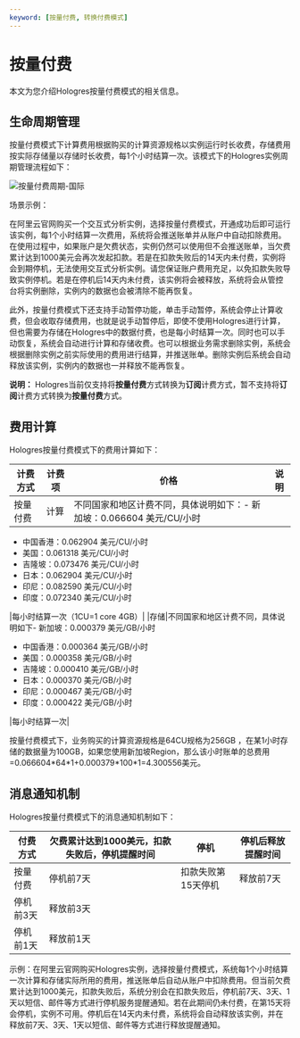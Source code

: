 ```yaml
---
keyword: [按量付费, 转换付费模式]
---
```


# 按量付费

本文为您介绍Hologres按量付费模式的相关信息。

## 生命周期管理

按量付费模式下计算费用根据购买的计算资源规格以实例运行时长收费，存储费用按实际存储量以存储时长收费，每1个小时结算一次。该模式下的Hologres实例周期管理流程如下：

![按量付费周期-国际](https://static-aliyun-doc.oss-accelerate.aliyuncs.com/assets/img/zh-CN/2458301161/p224844.png)

场景示例：

在阿里云官网购买一个交互式分析实例，选择按量付费模式，开通成功后即可运行该实例，每1个小时结算一次费用，系统将会推送账单并从账户中自动扣除费用。在使用过程中，如果账户是欠费状态，实例仍然可以使用但不会推送账单，当欠费累计达到1000美元会再次发起扣款。若是在扣款失败后的14天内未付费，实例将会到期停机，无法使用交互式分析实例。请您保证账户费用充足，以免扣款失败导致实例停机。若是在停机后14天内未付费，该实例将会被释放，系统将会从管控台将实例删除，实例内的数据也会被清除不能再恢复。

此外，按量付费模式下还支持手动暂停功能，单击手动暂停，系统会停止计算收费，但会收取存储费用，也就是说手动暂停后，即使不使用Hologres进行计算，但也需要为存储在Hologres中的数据付费，也是每小时结算一次。同时也可以手动恢复，系统会自动进行计算和存储收费。也可以根据业务需求删除实例，系统会根据删除实例之前实际使用的费用进行结算，并推送账单。删除实例后系统会自动释放该实例，实例内的数据也一并释放不能再恢复。

**说明：** Hologres当前仅支持将**按量付费**方式转换为**订阅**计费方式，暂不支持将**订阅**计费方式转换为**按量付费**方式。

## 费用计算

Hologres按量付费模式下的费用计算如下：

|计费方式|计费项|价格|说明|
|----|---|--|--|
|按量付费|计算|不同国家和地区计费不同，具体说明如下：-   新加坡：0.066604 美元/CU/小时
-   中国香港：0.062904 美元/CU/小时
-   美国：0.061318 美元/CU/小时
-   吉隆坡：0.073476 美元/CU/小时
-   日本：0.062904 美元/CU/小时
-   印尼：0.082590 美元/CU/小时
-   印度：0.072340 美元/CU/小时

|每小时结算一次（1CU=1 core 4GB）|
|存储|不同国家和地区计费不同，具体说明如下-   新加坡：0.000379 美元/GB/小时
-   中国香港：0.000364 美元/GB/小时
-   美国：0.000358 美元/GB/小时
-   吉隆坡：0.000410 美元/GB/小时
-   日本：0.000370 美元/GB/小时
-   印尼：0.000467 美元/GB/小时
-   印度：0.000422 美元/GB/小时

|每小时结算一次|

按量付费模式下，业务购买的计算资源规格是64CU规格为256GB ，在某1小时存储的数据量为100GB，如果您使用新加坡Region，那么该小时账单的总费用=0.066604\*64\*1+0.000379\*100\*1=4.300556美元。

## 消息通知机制

Hologres按量付费模式下的消息通知机制如下：

|付费方式|欠费累计达到1000美元，扣款失败后，停机提醒时间|停机|停机后释放提醒时间|
|----|-------------------------|--|---------|
|按量付费|停机前7天|扣款失败第15天停机|释放前7天|
|停机前3天|释放前3天|
|停机前1天|释放前1天|

示例：在阿里云官网购买Hologres实例，选择按量付费模式，系统每1个小时结算一次计算和存储实际所用的费用，推送账单后自动从账户中扣除费用。但当前欠费累计达到1000美元，扣款失败后，系统分别会在扣款失败后，停机前7天、3天、1天以短信、邮件等方式进行停机服务提醒通知。若在此期间仍未付费，在第15天将会停机，实例不可用。停机后在14天内未付费，系统将会自动释放该实例，并在释放前7天、3天、1天以短信、邮件等方式进行释放提醒通知。

